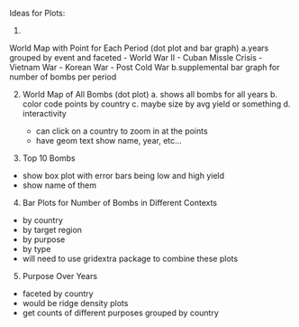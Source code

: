 Ideas for Plots:


1. 

World Map with Point for Each Period (dot plot and bar graph)
  a.years grouped by event and faceted
      - World War II
      - Cuban Missle Crisis
      - Vietnam War
      - Korean War
      - Post Cold War
  b.supplemental bar graph for number of bombs per period
  

2. World Map of All Bombs (dot plot)
  a. shows all bombs for all years
  b. color code points by country
  c. maybe size by avg yield or something
  d. interactivity
      - can click on a country to zoom in at the points
      - have geom text show name, year, etc...
  
3. Top 10 Bombs
  - show box plot with error bars being low and high yield
  - show name of them
  
4. Bar Plots for Number of Bombs in Different Contexts
  - by country
  - by target region
  - by purpose
  - by type
  - will need to use gridextra package to combine these plots
  
5. Purpose Over Years
  - faceted by country
  - would be ridge density plots
  - get counts of different purposes grouped by country